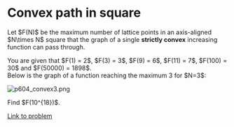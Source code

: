 # Convex path in square

<p>
Let $F(N)$ be the maximum number of lattice points in an axis-aligned $N\times N$ square that the graph of a single <b>strictly convex</b> increasing function can pass through.
</p>
<p>
You are given that $F(1) = 2$, $F(3) = 3$,  $F(9) = 6$, $F(11) = 7$, $F(100) = 30$ and $F(50000) = 1898$.<br /> 
Below is the graph of a function reaching the maximum 3 for $N=3$:
</p>
<div class="center">
<img src="project/images/p604_convex3.png" alt="p604_convex3.png" /></div>
<p>
Find $F(10^{18})$.
</p>


[Link to problem](https://projecteuler.net/problem=604)
